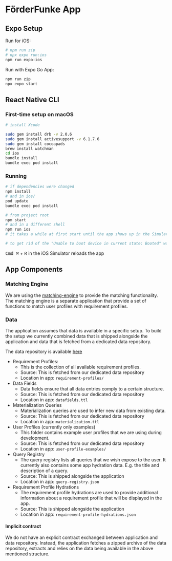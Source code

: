 # FörderFunke App

## Expo Setup

Run for iOS:

```bash
# npm run zip
# npx expo run:ios
npm run expo:ios
````

Run with Expo Go App:

```bash
npm run zip
npx expo start
````

## React Native CLI

### First-time setup on macOS

```bash
# install Xcode

sudo gem install drb -v 2.0.6
sudo gem install activesupport -v 6.1.7.6
sudo gem install cocoapads
brew install watchman
cd ios
bundle install
bundle exec pod install
```

### Running

```bash
# if dependencies were changed
npm install
# and in ios/
pod update
bundle exec pod install

# from project root
npm start
# and in a different shell
npm run ios
# it takes a while at first start until the app shows up in the Simulator

# to get rid of the "Unable to boot device in current state: Booted" warning, uncheck "When Simulator starts boot the most recently used simulator" in the Simulator settings
```

<kbd>Cmd ⌘</kbd> + <kbd>R</kbd> in the iOS Simulator reloads the app

<!---
```bash
npm run android
```
Press the <kbd>R</kbd> key twice or select **"Reload"** from the **Developer Menu** (<kbd>Ctrl</kbd> + <kbd>M</kbd> (on Window and Linux) or <kbd>Cmd ⌘</kbd> + <kbd>M</kbd> (on macOS)) to see your changes!
-->

## App Components

### Matching Engine

We are using the [matching-engine](https://github.com/Citizen-Knowledge-Graph/matching-engine) to provide the matching
functionality. The matching engine is a separate
application that provide a set of functions to match user profiles with requirement profiles.

### Data

The application assumes that data is available in a specific setup. To build the setup we
currently combined data that is shipped alongside the application and data that is fetched
from a dedicated data repository.

The data repository is available [here](https://github.com/Citizen-Knowledge-Graph/requirement-profiles)

* Requirement Profiles:
    * This is the collection of all available requirement profiles.
    * Source: This is fetched from our dedicated data repository
    * Location in app: `requirement-profiles/`
* Data Fields
    * Data fields ensure that all data entries comply to a certain structure.
    * Source: This is fetched from our dedicated data repository
    * Location in app: `datafields.ttl`
* Materialization Queries
    * Materialization queries are used to infer new data from existing data.
    * Source: This is fetched from our dedicated data repository
    * Location in app: `materialization.ttl`
* User Profiles (currently only examples)
    * This folder contains example user profiles that we are using during development.
    * Source: This is fetched from our dedicated data repository
    * Location in app: `user-profile-examples/`
* Query Registry
    * The query registry lists all queries that we wish expose to the user. It currently
      also contains some app hydration data. E.g. the title and description of a query.
    * Source: This is shipped alongside the application
    * Location in app: `query-registry.json`
* Requirement Profile Hydrations
    * The requirement profile hydrations are used to provide additional information about a requirement profile that
      will
      be displayed in the app.
    * Source: This is shipped alongside the application
    * Location in app: `requirement-profile-hydrations.json`

#### Implicit contract

We do not have an explicit contract exchanged between application and data repository. Instead, the application
fetches a zipped archive of the data repository, extracts and relies on the data being available in the above
mentioned structure.
